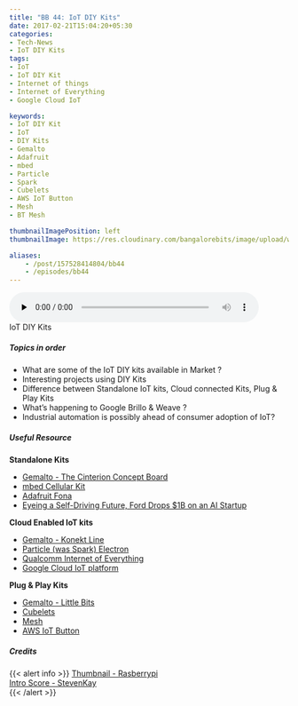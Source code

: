 ```yaml
---
title: "BB 44: IoT DIY Kits"
date: 2017-02-21T15:04:20+05:30
categories:
- Tech-News
- IoT DIY Kits
tags:
- IoT
- IoT DIY Kit
- Internet of things
- Internet of Everything
- Google Cloud IoT

keywords:
- IoT DIY Kit
- IoT
- DIY Kits
- Gemalto
- Adafruit
- mbed
- Particle
- Spark
- Cubelets
- AWS IoT Button
- Mesh
- BT Mesh

thumbnailImagePosition: left
thumbnailImage: https://res.cloudinary.com/bangalorebits/image/upload/w_400,h_400,c_fill,r_max/v1517410311/bb-episode-assets/bb44-thumbnail.jpg

aliases:
    - /post/157528414804/bb44
    - /episodes/bb44
---
```

<audio controls="controls" controls style="width: 450px;" preload="none" id="audio_player"><source  src='http://bangalorebits.s3.amazonaws.com/2017/BB_EP44_2017-08.mp3' type="audio/mp3">  </audio>
<BR>
IoT DIY Kits
<!--more-->
##### Topics in order
- What are some of the IoT DIY kits available in Market ?
- Interesting projects using DIY Kits
- Difference between Standalone IoT kits, Cloud connected Kits, Plug & Play Kits
- What’s happening to Google Brillo & Weave ?
- Industrial automation is possibly ahead of consumer adoption of IoT?

##### Useful Resource
**Standalone Kits**

*   [Gemalto - The Cinterion Concept Board]( http://www.gemalto.com/m2m/development/cinterion-concept-board)
*   [mbed Cellular Kit](  https://www.u-blox.com/en/product/c027?utm_source=en%2Fc027-internet-of-things-starter-kit.html)
*   [Adafruit Fona]( https://www.wired.com/2017/02/california-dmv-autonomous-car-disengagement/)
*   [Eyeing a Self-Driving Future, Ford Drops $1B on an AI Startup](https://learn.adafruit.com/adafruit-fona-mini-gsm-gprs-cellular-phone-module/overview)

**Cloud Enabled IoT kits**

*   [Gemalto - Konekt Line]( https://hologram.io)
*   [Particle (was Spark) Electron](https://www.particle.io)
*   [Qualcomm Internet of Everything](https://developer.qualcomm.com/hardware/iot-cellular-dev)
*   [Google Cloud IoT platform](https://cloud.google.com/solutions/iot/kit/)

**Plug & Play Kits**

*   [Gemalto - Little Bits]( http://littlebits.cc)
*   [Cubelets](https://www.modrobotics.com/cubelets/)
*   [Mesh](http://meshprj.com/en/)
*   [AWS IoT Button](https://aws.amazon.com/iotbutton/)

##### Credits

{{< alert info  >}}
  [Thumbnail - Rasberrypi ](raspberrypi.org) <BR>
  [Intro Score - StevenKay](https://plus.google.com/+StevenKay_Detachment)<BR>
{{< /alert >}}
